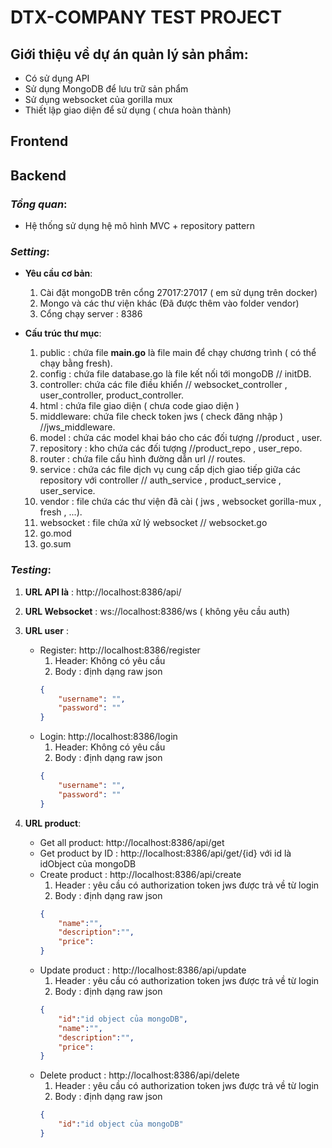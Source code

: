 # **DTX-COMPANY TEST PROJECT**

## **Giới thiệu về dự án quản lý sản phẩm:**
* Có sử dụng API
* Sử dụng MongoDB để lưu trữ sản phẩm
* Sử dụng websocket của gorilla mux
* Thiết lập giao diện để sử dụng ( chưa hoàn thành)

## **Frontend**
## **Backend**
### ***Tổng quan***:

- Hệ thống sử dụng hệ mô hình MVC + repository pattern

### ***Setting***:
* **Yêu  cầu cơ bản**:

    1. Cài đặt mongoDB trên cổng 27017:27017 ( em sử dụng trên docker)
    2. Mongo và các thư viện khác (Đã được thêm vào folder vendor)
    3. Cổng chạy server : 8386

* **Cấu trúc thư mục**:

    1. public : chứa file **main.go** là file main để chạy chương trình ( có thể chạy bằng fresh).
    2. config : chứa file database.go là file kết nối tới mongoDB // initDB.
    3. controller: chứa các file điều khiển // websocket_controller , user_controller, product_controller.
    4. html : chứa file giao diện ( chưa code giao diện )
    5. middleware: chứa file check token jws ( check đăng nhập ) //jws_middleware.
    6. model : chứa các model khai báo cho các đối tượng //product , user.
    7. repository : kho chứa các đối tượng //product_repo , user_repo.
    8. router : chứa file cấu hình đường dẫn url // routes.
    9. service : chứa các file dịch vụ cung cấp dịch giao tiếp giữa các repository với controller // auth_service , product_service , user_service.
    10. vendor : file chứa các thư viện đã cài ( jws , websocket gorilla-mux , fresh , ...).
    11. websocket : file chứa xử lý websocket // websocket.go
    12. go.mod
    13. go.sum

### ***Testing***:

1. **URL API là** : http://localhost:8386/api/

2. **URL Websocket** : ws://localhost:8386/ws ( không yêu cầu auth)

3. **URL user** :
    * Register: http://localhost:8386/register
        1. Header: Không có yêu cầu
        2. Body : định dạng raw json
        ```json
        {
            "username": "",
            "password": ""
        }
        ```
    * Login: http://localhost:8386/login
        1. Header: Không có yêu cầu
        2. Body : định dạng raw json
        ```json
        {
            "username": "",
            "password": ""
        }
        ```
4. **URL product**:
    * Get all product: http://localhost:8386/api/get
    * Get product by ID : http://localhost:8386/api/get/{id} với id là idObject của mongoDB
    * Create product : http://localhost:8386/api/create
        1. Header : yêu cầu có authorization token jws được trả về từ login
        2. Body : định dạng raw json
        ```json
        {
            "name":"",
            "description":"",
            "price":
        }
        ```
    * Update product : http://localhost:8386/api/update
        1. Header : yêu cầu có authorization token jws được trả về từ login
        2. Body : định dạng raw json 
        ```json
        {
            "id":"id object của mongoDB",
            "name":"",
            "description":"",
            "price":
        }
        ```
    * Delete product : http://localhost:8386/api/delete
        1. Header : yêu cầu có authorization token jws được trả về từ login
        2. Body : định dạng raw json
        ```json
        {
            "id":"id object của mongoDB"
        }
        ```